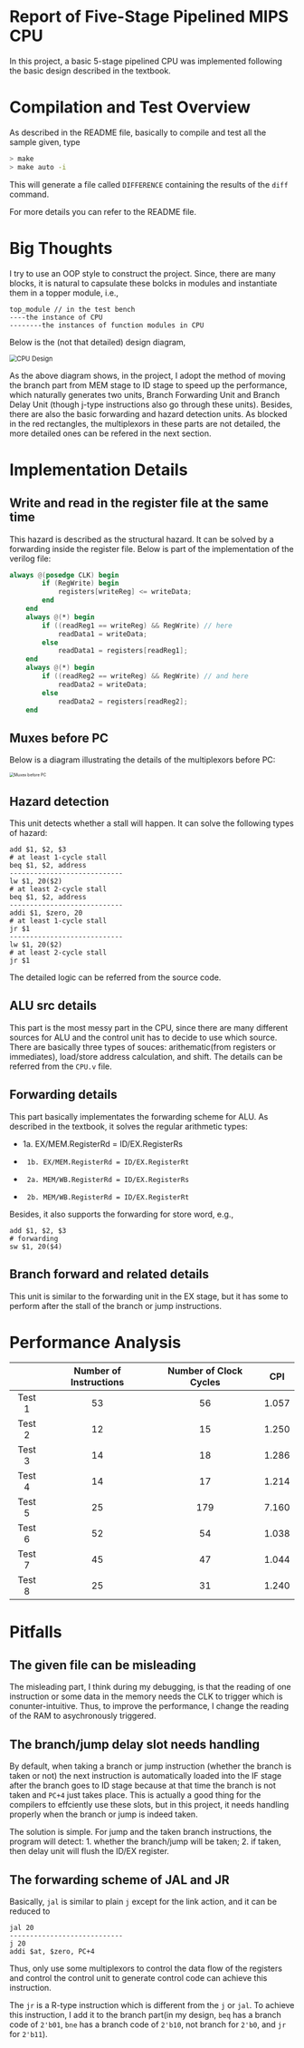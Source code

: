 # Report of Five-Stage Pipelined MIPS CPU

In this project, a basic 5-stage pipelined CPU was implemented following the basic design described in the textbook.

# Compilation and Test Overview

As described in the README file, basically to compile and test all the sample given, type 

```bash
> make 
> make auto -i
```

This will generate a file called ```DIFFERENCE``` containing the results of the ```diff``` command. 

For more details you can refer to the README file. 

# Big Thoughts

I try to use an OOP style to construct the project. Since, there are many blocks, it is natural to capsulate these bolcks in modules and instantiate them in a topper module, i.e., 

```
top_module // in the test bench
----the instance of CPU
--------the instances of function modules in CPU
```

Below is the (not that detailed) design diagram, 

<img src="/Users/Jack/Desktop/Screen Shot 2021-05-15 at 9.20.15 PM.png" alt="CPU Design" style="zoom:80%;" />

As the above diagram shows, in the project, I adopt the method of moving the branch part from MEM stage to ID stage to speed up the performance, which naturally generates two units, Branch Forwarding Unit and Branch Delay Unit (though j-type instructions also go through these units). Besides, there are also the basic forwarding and hazard detection units. As blocked in the red rectangles, the multiplexors in these parts are not detailed, the more detailed ones can be refered in the next section. 

# Implementation Details

## Write and read in the register file at the same time

This hazard is described as the structural hazard. It can be solved by a forwarding inside the register file. Below is part of the implementation of the verilog file:

```verilog
always @(posedge CLK) begin
        if (RegWrite) begin
            registers[writeReg] <= writeData;
        end
    end
    always @(*) begin
        if ((readReg1 == writeReg) && RegWrite) // here
            readData1 = writeData;
        else 
            readData1 = registers[readReg1];
    end
    always @(*) begin
        if ((readReg2 == writeReg) && RegWrite) // and here
            readData2 = writeData;
        else 
            readData2 = registers[readReg2];
    end
```

## Muxes before PC

Below is a diagram illustrating the details of the multiplexors before PC: 

<img src="/Users/Jack/Downloads/IMG_C0107E8BA0A2-1.jpeg" alt="Muxex before PC" style="zoom:50%;" />

## Hazard detection

This unit detects whether a stall will happen. It can solve the following types of hazard:

```assembly
add $1, $2, $3
# at least 1-cycle stall
beq $1, $2, address 
----------------------------
lw $1, 20($2)
# at least 2-cycle stall
beq $1, $2, address
----------------------------
addi $1, $zero, 20
# at least 1-cycle stall
jr $1
----------------------------
lw $1, 20($2)
# at least 2-cycle stall
jr $1
```

The detailed logic can be referred from the source code.

## ALU src details

This part is the most messy part in the CPU, since there are many different sources for ALU and the control unit has to decide to use which source. There are basically three types of souces: arithematic(from registers or immediates), load/store address calculation, and shift. The details can be referred from the ```CPU.v``` file. 

## Forwarding details

This part basically implementates the forwarding scheme for ALU. As described in the textbook, it solves the regular arithmetic types:

- 1a. EX/MEM.RegisterRd = ID/EX.RegisterRs

 *      1b. EX/MEM.RegisterRd = ID/EX.RegisterRt
 *      2a. MEM/WB.RegisterRd = ID/EX.RegisterRs
 *      2b. MEM/WB.RegisterRd = ID/EX.RegisterRt 

Besides, it also supports the forwarding for store word, e.g., 

```assembly
add $1, $2, $3
# forwarding
sw $1, 20($4)
```

## Branch forward and related details

This unit is similar to the forwarding unit in the EX stage, but it has some to perform after the stall of the branch or jump instructions. 

# Performance Analysis

|        | Number of Instructions | Number of Clock Cycles |  CPI  |
| :----: | :--------------------: | :--------------------: | :---: |
| Test 1 |           53           |           56           | 1.057 |
| Test 2 |           12           |           15           | 1.250 |
| Test 3 |           14           |           18           | 1.286 |
| Test 4 |           14           |           17           | 1.214 |
| Test 5 |           25           |          179           | 7.160 |
| Test 6 |           52           |           54           | 1.038 |
| Test 7 |           45           |           47           | 1.044 |
| Test 8 |           25           |           31           | 1.240 |

# Pitfalls

## The given file can be misleading

The misleading part, I think during my debugging, is that the reading of one instruction or some data in the memory needs the CLK to trigger which is conunter-intuitive. Thus, to improve the performance, I change the reading of the RAM to asychronously triggered. 

## The branch/jump delay slot needs handling

By default, when taking a branch or jump instruction (whether the branch is taken or not) the next instruction is automatically loaded into the IF stage after the branch goes to ID stage because at that time the branch is not taken and ```PC+4``` just takes place. This is actually a good thing for the compilers to effciently use these slots, but in this project, it needs handling properly when the branch or jump is indeed taken. 

The solution is simple. For jump and the taken branch instructions, the program will detect: 1. whether the branch/jump will be taken; 2. if taken, then delay unit will flush the ID/EX register. 

## The forwarding scheme of JAL and JR 

Basically, ```jal``` is similar to plain ```j``` except for the link action, and it can be reduced to 

```assembly
jal 20
----------------------------
j 20
addi $at, $zero, PC+4
```

Thus, only use some multiplexors to control the data flow of the registers and control the control unit to generate control code can achieve this instruction.

The ```jr``` is a R-type instruction which is different from the ```j``` or ```jal```. To achieve this instruction, I add it to the branch part(in my design, ```beq``` has a branch code of ```2'b01```, ```bne``` has a branch code of ```2'b10```, not branch for ```2'b0```, and ```jr``` for ```2'b11```). 